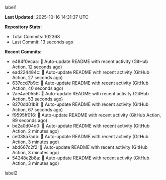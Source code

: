 
label1 
<!-- ACTIVITY_START -->
**Last Updated:** 2025-10-16 14:31:37 UTC

**Repository Stats:**
- Total Commits: 102368
- Last Commit: 13 seconds ago

**Recent Commits:**
- e484f0ecaa: 🤖 Auto-update README with recent activity (GitHub Action, 12 seconds ago)
- ead224484c: 🤖 Auto-update README with recent activity (GitHub Action, 27 seconds ago)
- 637ccd7b9c: 🤖 Auto-update README with recent activity (GitHub Action, 40 seconds ago)
- 2ae4ae0556: 🤖 Auto-update README with recent activity (GitHub Action, 53 seconds ago)
- 8270dd01b8: 🤖 Auto-update README with recent activity (GitHub Action, 67 seconds ago)
- f9595ff016: 🤖 Auto-update README with recent activity (GitHub Action, 89 seconds ago)
- be2a0d04d0: 🤖 Auto-update README with recent activity (GitHub Action, 2 minutes ago)
- ce038a7adb: 🤖 Auto-update README with recent activity (GitHub Action, 3 minutes ago)
- abd667c2f2: 🤖 Auto-update README with recent activity (GitHub Action, 3 minutes ago)
- 54248e2b8a: 🤖 Auto-update README with recent activity (GitHub Action, 3 minutes ago)
<!-- ACTIVITY_END -->

label2
